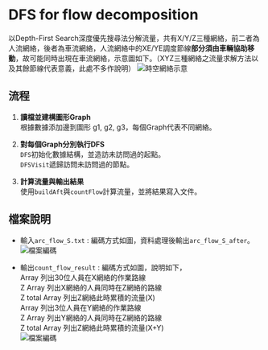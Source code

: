 # DFS for flow decomposition

以Depth-First Search深度優先搜尋法分解流量，共有X/Y/Z三種網絡，前二者為人流網絡，後者為車流網絡，人流網絡中的XE/YE調度節線**部分須由車輛協助移動**，故可能同時出現在車流網絡，示意圖如下。（XYZ三種網絡之流量求解方法以及其餘節線代表意義，此處不多作說明）
![時空網絡示意](https://github.com/woodwood0/DFS-for-flow-decomposition/assets/171545924/ce204b97-ca45-4458-b8e3-b5bb75856a47)
<br>

## 流程
1. **讀檔並建構圖形Graph**<br>
   根據數據添加邊到圖形 g1, g2, g3，每個Graph代表不同網絡。<br>

2. **對每個Graph分別執行DFS**<br>
   `DFS`初始化數據結構，並造訪未訪問過的起點。<br>
   `DFSVisit`遞歸訪問未訪問過的節點。<br>

3. **計算流量與輸出結果**<br>
    使用`buildAft`與`countFlow`計算流量，並將結果寫入文件。<br>

## 檔案說明
- 輸入`arc_flow_S.txt` : 編碼方式如圖，資料處理後輸出`arc_flow_S_after`。<br>
![檔案編碼](https://github.com/woodwood0/DFS-for-flow-decomposition/assets/171545924/24fa67ea-6f50-49a2-ac4c-e615a0865128)


- 輸出`count_flow_result` : 編碼方式如圖，說明如下，<br>
Array 列出30位人員在X網絡的作業路線<br>
Z Array 列出X網絡的人員同時在Z網絡的路線<br>
Z total Array 列出Z網絡此時累積的流量(X)<br>
Array 列出3位人員在Y網絡的作業路線<br>
Z Array 列出Y網絡的人員同時在Z網絡的路線<br>
Z total Array 列出Z網絡此時累積的流量(X+Y)<br>
![檔案編碼](https://github.com/woodwood0/DFS-for-flow-decomposition/assets/171545924/11fd878a-b798-4cb8-a0a2-df7d1431cd30)




